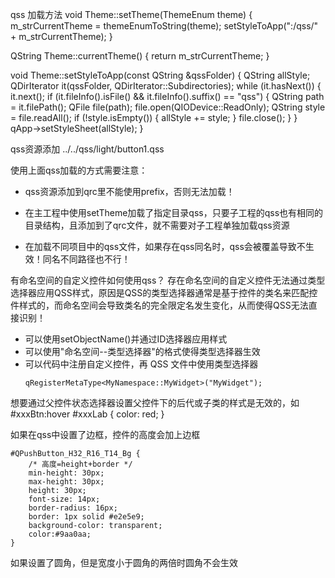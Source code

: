 qss 加载方法
void Theme::setTheme(ThemeEnum theme) {
    m_strCurrentTheme = themeEnumToString(theme);
    setStyleToApp(":/qss/" + m_strCurrentTheme);
}

QString Theme::currentTheme() {
    return m_strCurrentTheme;
}

void Theme::setStyleToApp(const QString &qssFolder) {
    QString allStyle;
    QDirIterator it(qssFolder, QDirIterator::Subdirectories);
    while (it.hasNext()) {
        it.next();
        if (it.fileInfo().isFile() && it.fileInfo().suffix() == "qss") {
            QString path = it.filePath();
            QFile file(path);
            file.open(QIODevice::ReadOnly);
            QString style = file.readAll();
            if (!style.isEmpty()) {
                allStyle += style;
            }
            file.close();
        }
    }
    qApp->setStyleSheet(allStyle);
}


qss资源添加
<RCC>
  <qresource prefix="">
      <file>../../qss/light/button1.qss</file>
  </qresource>
</RCC>


使用上面qss加载的方式需要注意：
- qss资源添加到qrc里不能使用prefix，否则无法加载！

- 在主工程中使用setTheme加载了指定目录qss，只要子工程的qss也有相同的目录结构，且添加到了qrc文件，就不需要对子工程单独加载qss资源

- 在加载不同项目中的qss文件，如果存在qss同名时，qss会被覆盖导致不生效！同名不同路径也不行！

有命名空间的自定义控件如何使用qss？
存在命名空间的自定义控件无法通过类型选择器应用QSS样式，原因是QSS的类型选择器通常是基于控件的类名来匹配控件样式的，而命名空间会导致类名的完全限定名发生变化，从而使得QSS无法直接识别！
- 可以使用setObjectName()并通过ID选择器应用样式
- 可以使用"命名空间--类型选择器"的格式使得类型选择器生效
- 可以代码中注册自定义控件，再 QSS 文件中使用类型选择器
    ```
    qRegisterMetaType<MyNamespace::MyWidget>("MyWidget");
    ```

想要通过父控件状态选择器设置父控件下的后代或子类的样式是无效的，如
#xxxBtn:hover #xxxLab {
  color: red;
}

如果在qss中设置了边框，控件的高度会加上边框
```
#QPushButton_H32_R16_T14_Bg {
    /* 高度=height+border */
    min-height: 30px;
    max-height: 30px;
    height: 30px;
    font-size: 14px;
    border-radius: 16px;
    border: 1px solid #e2e5e9; 
    background-color: transparent;
    color:#9aa0aa; 
}
```

如果设置了圆角，但是宽度小于圆角的两倍时圆角不会生效